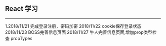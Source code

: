 ## React 学习
*********************************************************
1.2018/11/21
  完成登录注册，密码加密
  2018/11/22
  cookie保存登录状态
  2018/11/23
  BOSS完善信息页面
  2018/11/27
  牛人完善信息页面,增加prop类型检查 propTypes 
